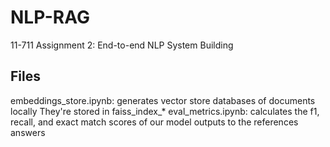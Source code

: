 # NLP-RAG
11-711 Assignment 2: End-to-end NLP System Building

## Files
embeddings_store.ipynb: generates vector store databases of documents locally
    They're stored in faiss_index_*
eval_metrics.ipynb: calculates the f1, recall, and exact match scores of our model outputs to the references answers